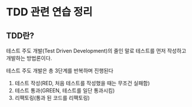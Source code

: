 # TDD 관련 연습 정리

## TDD란?

테스트 주도 개발(Test Driven Development)의 줄인 말로 테스트를 먼저 작성하고 개발하는 방법론이다.

테스트 주도 개발은 총 3단계를 반복하며 진행된다

1. 테스트 작성(RED, 처음 테스트를 작성했을 때는 무조건 실패함)
2. 테스트 통과(GREEN, 테스트를 일단 통과시킴)
3. 리팩토링(통과 된 코드를 리팩토링)
